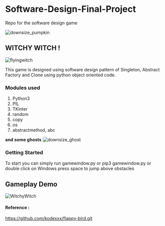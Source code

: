 # Software-Design-Final-Project
Repo for the software design game                                                                                                         

![downsize_pumpkin](https://user-images.githubusercontent.com/64002247/204156780-43e5bd58-2c12-476d-8c18-6c8562461912.png)



## WITCHY WITCH ! 
![flyingwitch](https://user-images.githubusercontent.com/64002247/204156773-ed68f9be-5005-4474-b6f1-749620cde878.png)

This game is designed using software design pattern of Singleton, Abstract Factory and Clone using python object oriented code. 

### Modules used 

1. Python3
2. PIL 
3. TKinter
4. random
5. copy
6. os
7. abstractmethod, abc

**and some ghosts** ![downsize_ghost](https://user-images.githubusercontent.com/64002247/204156793-1035e6a5-cb13-4327-b8b4-4ca3a37e47c5.png)


### Getting Started

To start you can simply run gamewindow.py or pip3 gamewindow.py or double click on Windows
press space to jump above obstacles

## Gameplay Demo
![WitchyWitch](https://user-images.githubusercontent.com/64002247/204156728-2c521ced-b591-40b2-9d6b-2c0d9b42c4ca.gif)


#### Reference :
https://github.com/kodexxx/flappy-bird.git


